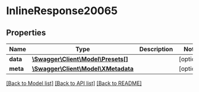# InlineResponse20065

## Properties
Name | Type | Description | Notes
------------ | ------------- | ------------- | -------------
**data** | [**\Swagger\Client\Model\Presets[]**](Presets.md) |  | [optional] 
**meta** | [**\Swagger\Client\Model\XMetadata**](XMetadata.md) |  | [optional] 

[[Back to Model list]](../../README.md#documentation-for-models) [[Back to API list]](../../README.md#documentation-for-api-endpoints) [[Back to README]](../../README.md)

